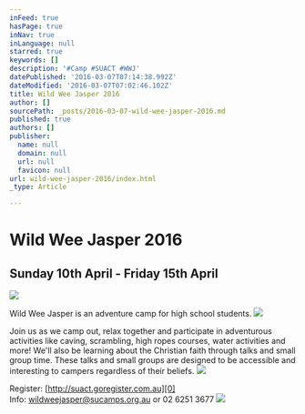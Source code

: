 ```yaml
---
inFeed: true
hasPage: true
inNav: true
inLanguage: null
starred: true
keywords: []
description: '#Camp #SUACT #WWJ'
datePublished: '2016-03-07T07:14:38.992Z'
dateModified: '2016-03-07T07:02:46.102Z'
title: Wild Wee Jasper 2016
author: []
sourcePath: _posts/2016-03-07-wild-wee-jasper-2016.md
published: true
authors: []
publisher:
  name: null
  domain: null
  url: null
  favicon: null
url: wild-wee-jasper-2016/index.html
_type: Article

---
```

# Wild Wee Jasper 2016

## Sunday 10th April - Friday 15th April
![](https://s3-us-west-2.amazonaws.com/the-grid-img/p/995d94e5213ae0bef2c70153eb7100e424f0cdb0.png)

Wild Wee Jasper
is an adventure
camp for high
school students. ![](https://s3-us-west-2.amazonaws.com/the-grid-img/p/37186416e4d4f06fd33142194a9bb4449dc2d954.png)

Join us as we
camp out, relax together and participate
in adventurous activities like
caving, scrambling, high ropes
courses, water activities and more!
We'll also be learning about the
Christian faith through talks and
small group time. These talks
and small groups are designed to
be accessible and interesting to
campers regardless of their beliefs. ![](https://the-grid-user-content.s3-us-west-2.amazonaws.com/8d7be90c-14a9-4ae4-8af1-febe5e6664a1.png)

Register: [http://suact.goregister.com.au][0]  
Info: [wildweejasper@sucamps.org.au][1] or 02
6251 3677
![](https://the-grid-user-content.s3-us-west-2.amazonaws.com/040c7a6d-1d78-4bf9-9c91-f946e965a623.png)

[0]: null
[1]: mailto://wildweejasper@sucamps.org.au